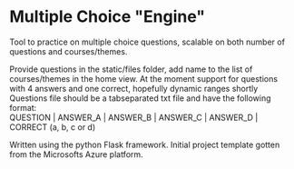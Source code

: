 # Multiple Choice "Engine"

Tool to practice on multiple choice questions, scalable on both number of questions and courses/themes.  

Provide questions in the static/files folder, add name to the list of courses/themes in the home view.
At the moment support for questions with 4 answers and one correct, hopefully dynamic ranges shortly      
Questions file should be a tabseparated txt file and have the following format:  
QUESTION | ANSWER_A | ANSWER_B | ANSWER_C | ANSWER_D | CORRECT (a, b, c or d)  

Written using the python Flask framework. Initial project template gotten from the Microsofts Azure platform.  
